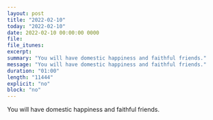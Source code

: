 ```yaml
---
layout: post
title: "2022-02-10"
today: "2022-02-10"
date: 2022-02-10 00:00:00 0000
file:
file_itunes:
excerpt:
summary: "You will have domestic happiness and faithful friends."
message: "You will have domestic happiness and faithful friends."
duration: "01:00"
length: "11444"
explicit: "no"
block: "no"
---
```

You will have domestic happiness and faithful friends.


